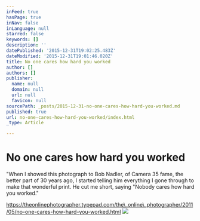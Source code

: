 ```yaml
---
inFeed: true
hasPage: true
inNav: false
inLanguage: null
starred: false
keywords: []
description: ''
datePublished: '2015-12-31T19:02:25.483Z'
dateModified: '2015-12-31T19:01:46.020Z'
title: No one cares how hard you worked
author: []
authors: []
publisher:
  name: null
  domain: null
  url: null
  favicon: null
sourcePath: _posts/2015-12-31-no-one-cares-how-hard-you-worked.md
published: true
url: no-one-cares-how-hard-you-worked/index.html
_type: Article

---
```

# No one cares how hard you worked

"When I showed this photograph to Bob Nadler, of Camera 35 fame, the better part of 30 years ago, I started telling him everything I gone through to make that wonderful print. He cut me short, saying "Nobody cares how hard you worked."  

https://theonlinephotographer.typepad.com/the\_online\_photographer/2011/05/no-one-cares-how-hard-you-worked.html
![](https://the-grid-user-content.s3-us-west-2.amazonaws.com/549cea20-1209-4490-bb01-31ee3ae4de96.jpg)